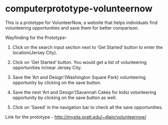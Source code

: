 # computerprototype-volunteernow
This is a prototype for VolunteerNow, a website that helps individuals find volunteering opportunities and save them for better comparison.

Wayfinding for the Prototype-

1. Click on the search input section next to ‘Get Started’ button to enter the location(Jersey City).

2. Click on ‘Get Started’ button. You would get a list of volunteering opportunities in/near Jersey City.

3. Save the ‘Art and Design’(Washington Square Park) volunteering opportunity by clicking on the save button.

4. Save the next ‘Art and Design’(Savannah Cakes for kids) volunteering opportunity by clicking on the save button as well.

5. Click on ‘Saved’ in the navigation bar to check all the save opportunities.


Link for the prototype - http://mysite.pratt.edu/~djain/volunteernow/
